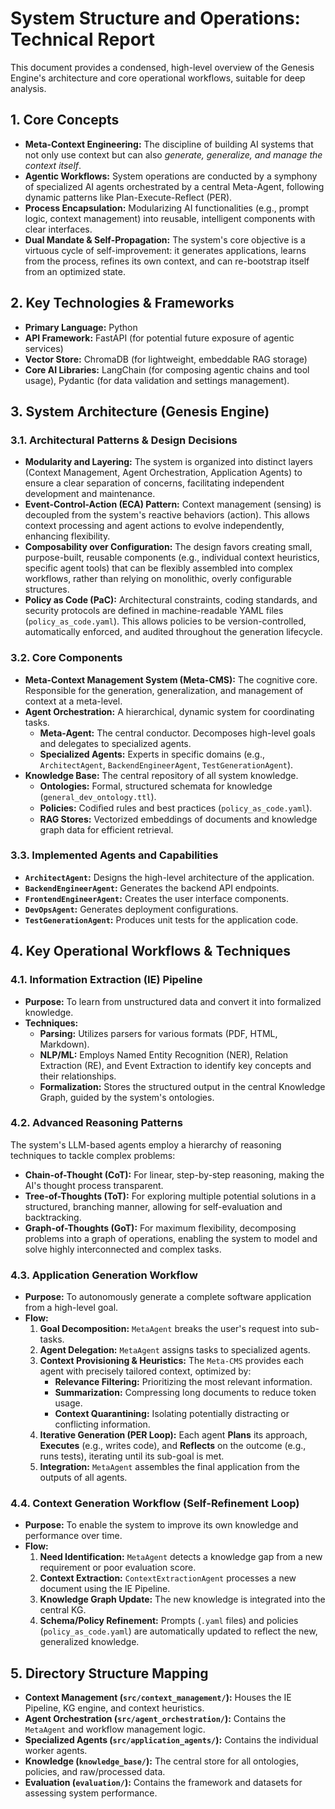 # System Structure and Operations: Technical Report

This document provides a condensed, high-level overview of the Genesis Engine's architecture and core operational workflows, suitable for deep analysis.

## 1. Core Concepts

-   **Meta-Context Engineering:** The discipline of building AI systems that not only use context but can also *generate, generalize, and manage the context itself*.
-   **Agentic Workflows:** System operations are conducted by a symphony of specialized AI agents orchestrated by a central Meta-Agent, following dynamic patterns like Plan-Execute-Reflect (PER).
-   **Process Encapsulation:** Modularizing AI functionalities (e.g., prompt logic, context management) into reusable, intelligent components with clear interfaces.
-   **Dual Mandate & Self-Propagation:** The system's core objective is a virtuous cycle of self-improvement: it generates applications, learns from the process, refines its own context, and can re-bootstrap itself from an optimized state.

## 2. Key Technologies & Frameworks

-   **Primary Language:** Python
-   **API Framework:** FastAPI (for potential future exposure of agentic services)
-   **Vector Store:** ChromaDB (for lightweight, embeddable RAG storage)
-   **Core AI Libraries:** LangChain (for composing agentic chains and tool usage), Pydantic (for data validation and settings management).

## 3. System Architecture (Genesis Engine)

### 3.1. Architectural Patterns & Design Decisions

-   **Modularity and Layering:** The system is organized into distinct layers (Context Management, Agent Orchestration, Application Agents) to ensure a clear separation of concerns, facilitating independent development and maintenance.
-   **Event-Control-Action (ECA) Pattern:** Context management (sensing) is decoupled from the system's reactive behaviors (action). This allows context processing and agent actions to evolve independently, enhancing flexibility.
-   **Composability over Configuration:** The design favors creating small, purpose-built, reusable components (e.g., individual context heuristics, specific agent tools) that can be flexibly assembled into complex workflows, rather than relying on monolithic, overly configurable structures.
-   **Policy as Code (PaC):** Architectural constraints, coding standards, and security protocols are defined in machine-readable YAML files (`policy_as_code.yaml`). This allows policies to be version-controlled, automatically enforced, and audited throughout the generation lifecycle.

### 3.2. Core Components

-   **Meta-Context Management System (Meta-CMS):** The cognitive core. Responsible for the generation, generalization, and management of context at a meta-level.
-   **Agent Orchestration:** A hierarchical, dynamic system for coordinating tasks.
    -   **Meta-Agent:** The central conductor. Decomposes high-level goals and delegates to specialized agents.
    -   **Specialized Agents:** Experts in specific domains (e.g., `ArchitectAgent`, `BackendEngineerAgent`, `TestGenerationAgent`).
-   **Knowledge Base:** The central repository of all system knowledge.
    -   **Ontologies:** Formal, structured schemata for knowledge (`general_dev_ontology.ttl`).
    -   **Policies:** Codiﬁed rules and best practices (`policy_as_code.yaml`).
    -   **RAG Stores:** Vectorized embeddings of documents and knowledge graph data for efficient retrieval.

### 3.3. Implemented Agents and Capabilities

-   **`ArchitectAgent`:** Designs the high-level architecture of the application.
-   **`BackendEngineerAgent`:** Generates the backend API endpoints.
-   **`FrontendEngineerAgent`:** Creates the user interface components.
-   **`DevOpsAgent`:** Generates deployment configurations.
-   **`TestGenerationAgent`:** Produces unit tests for the application code.

## 4. Key Operational Workflows & Techniques

### 4.1. Information Extraction (IE) Pipeline

-   **Purpose:** To learn from unstructured data and convert it into formalized knowledge.
-   **Techniques:**
    -   **Parsing:** Utilizes parsers for various formats (PDF, HTML, Markdown).
    -   **NLP/ML:** Employs Named Entity Recognition (NER), Relation Extraction (RE), and Event Extraction to identify key concepts and their relationships.
    -   **Formalization:** Stores the structured output in the central Knowledge Graph, guided by the system's ontologies.

### 4.2. Advanced Reasoning Patterns

The system's LLM-based agents employ a hierarchy of reasoning techniques to tackle complex problems:

-   **Chain-of-Thought (CoT):** For linear, step-by-step reasoning, making the AI's thought process transparent.
-   **Tree-of-Thoughts (ToT):** For exploring multiple potential solutions in a structured, branching manner, allowing for self-evaluation and backtracking.
-   **Graph-of-Thoughts (GoT):** For maximum flexibility, decomposing problems into a graph of operations, enabling the system to model and solve highly interconnected and complex tasks.

### 4.3. Application Generation Workflow

-   **Purpose:** To autonomously generate a complete software application from a high-level goal.
-   **Flow:**
    1.  **Goal Decomposition:** `MetaAgent` breaks the user's request into sub-tasks.
    2.  **Agent Delegation:** `MetaAgent` assigns tasks to specialized agents.
    3.  **Context Provisioning & Heuristics:** The `Meta-CMS` provides each agent with precisely tailored context, optimized by:
        -   **Relevance Filtering:** Prioritizing the most relevant information.
        -   **Summarization:** Compressing long documents to reduce token usage.
        -   **Context Quarantining:** Isolating potentially distracting or conflicting information.
    4.  **Iterative Generation (PER Loop):** Each agent **Plans** its approach, **Executes** (e.g., writes code), and **Reflects** on the outcome (e.g., runs tests), iterating until its sub-goal is met.
    5.  **Integration:** `MetaAgent` assembles the final application from the outputs of all agents.

### 4.4. Context Generation Workflow (Self-Refinement Loop)

-   **Purpose:** To enable the system to improve its own knowledge and performance over time.
-   **Flow:**
    1.  **Need Identification:** `MetaAgent` detects a knowledge gap from a new requirement or poor evaluation score.
    2.  **Context Extraction:** `ContextExtractionAgent` processes a new document using the IE Pipeline.
    3.  **Knowledge Graph Update:** The new knowledge is integrated into the central KG.
    4.  **Schema/Policy Refinement:** Prompts (`.yaml` files) and policies (`policy_as_code.yaml`) are automatically updated to reflect the new, generalized knowledge.

## 5. Directory Structure Mapping

-   **Context Management (`src/context_management/`):** Houses the IE Pipeline, KG engine, and context heuristics.
-   **Agent Orchestration (`src/agent_orchestration/`):** Contains the `MetaAgent` and workflow management logic.
-   **Specialized Agents (`src/application_agents/`):** Contains the individual worker agents.
-   **Knowledge (`knowledge_base/`):** The central store for all ontologies, policies, and raw/processed data.
-   **Evaluation (`evaluation/`):** Contains the framework and datasets for assessing system performance.